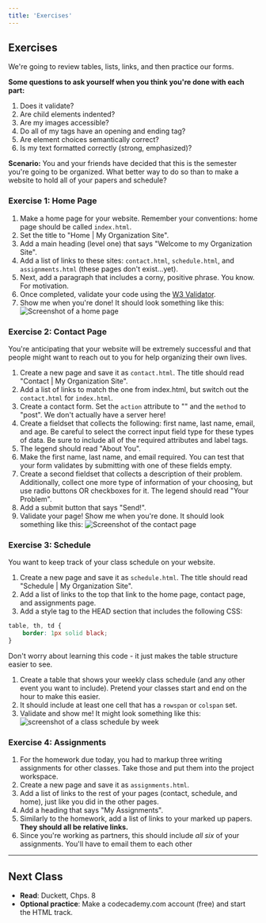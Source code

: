 ```yaml
---
title: 'Exercises'
---
```


## Exercises
We're going to review tables, lists, links, and then practice our forms.

**Some questions to ask yourself when you think you're done with each part:**
1. Does it validate?
1. Are child elements indented?
1. Are my images accessible?
1. Do all of my tags have an opening and ending tag?
1. Are element choices semantically correct?
1. Is my text formatted correctly (strong, emphasized)?

**Scenario:**
You and your friends have decided that this is the semester you're going to be organized. What better way to do so than to make a website to hold all of your papers and schedule?

### Exercise 1: Home Page
1. Make a home page for your website. Remember your conventions: home page should be called `index.html`.
1. Set the title to "Home | My Organization Site".
1. Add a main heading (level one) that says "Welcome to my Organization Site".
1. Add a list of links to these sites: `contact.html`, `schedule.html`, and `assignments.html` (these pages don't exist...yet).
1. Next, add a paragraph that includes a corny, positive phrase. You know. For motivation.
1. Once completed, validate your code using the <a target="_blank" href="http://validator.w3.org/#validate_by_input">W3 Validator</a>. 
1. Show me when you're done! It should look something like this:
![Screenshot of a home page](https://kauffeem-public.s3.amazonaws.com/cis275/work.png)

### Exercise 2: Contact Page
You're anticipating that your website will be extremely successful and that people might want to reach out to you for help organizing their own lives.
1. Create a new page and save it as `contact.html`. The title should read "Contact | My Organization Site".
1. Add a list of links to match the one from index.html, but switch out the `contact.html` for `index.html`.
1. Create a contact form. Set the `action` attribute to "" and the `method` to "post". We don't actually have a server here!
1. Create a fieldset that collects the following: first name, last name, email, and age. Be careful to select the correct input field type for these types of data. Be sure to include all of the required attributes and label tags.
1. The legend should read "About You".
1. Make the first name, last name, and email required. You can test that your form validates by submitting with one of these fields empty.
1. Create a second fieldset that collects a description of their problem. Additionally, collect one more type of information of your choosing, but use radio buttons OR checkboxes for it. The legend should read "Your Problem".
1. Add a submit button that says "Send!".
1. Validate your page! Show me when you're done. It should look something like this:
![Screenshot of the contact page](https://kauffeem-public.s3.amazonaws.com/cis275/lec6form.png)

### Exercise 3: Schedule
You want to keep track of your class schedule on your website.
1. Create a new page and save it as `schedule.html`. The title should read "Schedule | My Organization Site".
1. Add a list of links to the top that link to the home page, contact page, and assignments page.
1. Add a style tag to the HEAD section that includes the following CSS:
```css
table, th, td {
	border: 1px solid black;
}
```
Don't worry about learning this code - it just makes the table structure easier to see.

1. Create a table that shows your weekly class schedule (and any other event you want to include). Pretend your classes start and end on the hour to make this easier.
1. It should include at least one cell that has a `rowspan` or `colspan` set.
1. Validate and show me! It might look something like this:
![screenshot of a class schedule by week](https://kauffeem-public.s3.amazonaws.com/cis275/schedule.png)

### Exercise 4: Assignments
1. For the homework due today, you had to markup three writing assignments for other classes. Take those and put them into the project workspace.
1. Create a new page and save it as `assignments.html`.
1. Add a list of links to the rest of your pages (contact, schedule, and home), just like you did in the other pages.
1. Add a heading that says "My Assignments".
1. Similarly to the homework, add a list of links to your marked up papers. **They should all be relative links.**
1. Since you're working as partners, this should include *all six* of your assignments. You'll have to email them to each other

---

## Next Class
- **Read**: Duckett, Chps. 8
- **Optional practice**: Make a codecademy.com account (free) and start the HTML track.